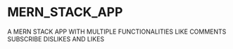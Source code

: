 # MERN_STACK_APP
A MERN STACK APP WITH MULTIPLE FUNCTIONALITIES LIKE COMMENTS SUBSCRIBE DISLIKES AND LIKES 
